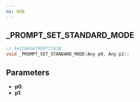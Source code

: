 ```yaml
---
ns: HUD
---
```

## _PROMPT_SET_STANDARD_MODE

```c
// 0xCC6656799977741B
void _PROMPT_SET_STANDARD_MODE(Any p0, Any p1);
```

## Parameters
* **p0**:
* **p1**:
